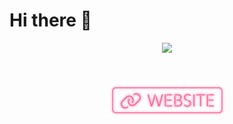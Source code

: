 # Hi there 👋

<div align="center">
  <img height="137px" src="https://github-readme-stats.vercel.app/api?username=Lostiz&show_icons=true&theme=moltack"/>
                           </div>
                           
<p align="center"> 
  </br></br>
  <a href="https://s12h.top"><img src="/website.svg" width="185px"/></a>
  </br></br></br>
</p>
